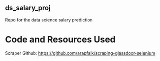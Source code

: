 ## ds_salary_proj
Repo for the data science salary prediction

# Code and Resources Used
Scraper Github: https://github.com/arapfaik/scraping-glassdoor-selenium
